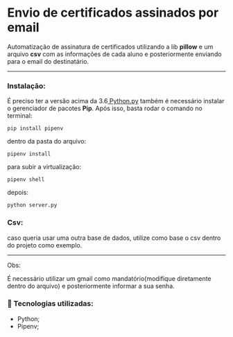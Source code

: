 # Envio de certificados assinados por email

Automatização de assinatura de certificados utilizando a lib  **pillow** e um arquivo **csv** com as informações de cada aluno e posteriormente enviando para o email do destinatário.
<hr>

### Instalação:
É preciso ter a versão acima da 3.6<a href='https://www.python.org/'> Python.py</a> 
também é necessário instalar o gerenciador de pacotes **Pip**. 
Após isso, basta rodar o comando no terminal:

```
pip install pipenv
```
dentro da pasta do arquivo: 
```
pipenv install
```
para subir a virtualização:
```
pipenv shell
```
depois: 
```
python server.py 
```
### Csv:
caso queria usar uma outra base de dados, utilize como base o csv dentro do projeto como exemplo.
<hr> 
Obs:

 É necessário utilizar  um gmail como mandatório(modifique diretamente dentro do arquivo) e posteriormente informar a sua senha.

### 🚀 Tecnologias utilizadas:
  - Python;
  - Pipenv;